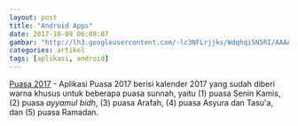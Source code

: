 ```yaml
---
layout: post
title: "Android Apps"
date: 2017-10-09 06:09:07
gambar: "http://lh3.googleusercontent.com/-lc3NFLrjjks/Wdqhqi5N5RI/AAAAAAAACbI/k6mVGspjaFoLpeZkNTw7E3k8p4YRFpeOgCLcBGAs/s900/android.png"
categories: artikel
tags: [aplikasi, android]
---
```


[Puasa 2017](http://app.box.com/s/187rfvljgfp18j0qtd770hsdvkozvj9c) - Aplikasi Puasa 2017 berisi kalender 2017 yang sudah diberi warna khusus untuk beberapa puasa sunnah, yaitu (1) puasa Senin Kamis, (2) puasa _ayyamul bidh_, (3) puasa Arafah, (4) puasa Asyura dan Tasu'a, dan (5) puasa Ramadan.